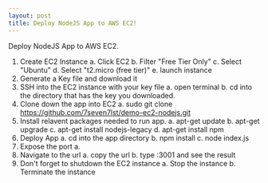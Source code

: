 ```yaml
---
layout: post
title: Deploy NodeJS App to AWS EC2!
---
```


Deploy NodeJS App to AWS EC2.

1. Create EC2 Instance
  a. Click EC2
  b. Filter "Free Tier Only"
  c. Select "Ubuntu"
  d. Select "t2.micro (free tier)"
  e. launch instance
2. Generate a Key file and download it
3. SSH into the EC2 instance with your key file
  a. open terminal
  b. cd into the directory that has the key you downloaded.
4. Clone down the app into EC2
  a. sudo git clone https://github.com/7seven7lst/demo-ec2-nodejs.git
5. Install relavent packages needed to run app.
  a. apt-get update
  b. apt-get upgrade
  c. apt-get install nodejs-legacy
  d. apt-get install npm
6. Deploy App
  a. cd into the app directory
  b. npm install
  c. node index.js 
7. Expose the port
  a. 
8. Navigate to the url
  a. copy the url
  b. type <url>:3001 and see the result
9. Don't forget to shutdown the EC2 instance
  a. Stop the instance
  b. Terminate the instance
